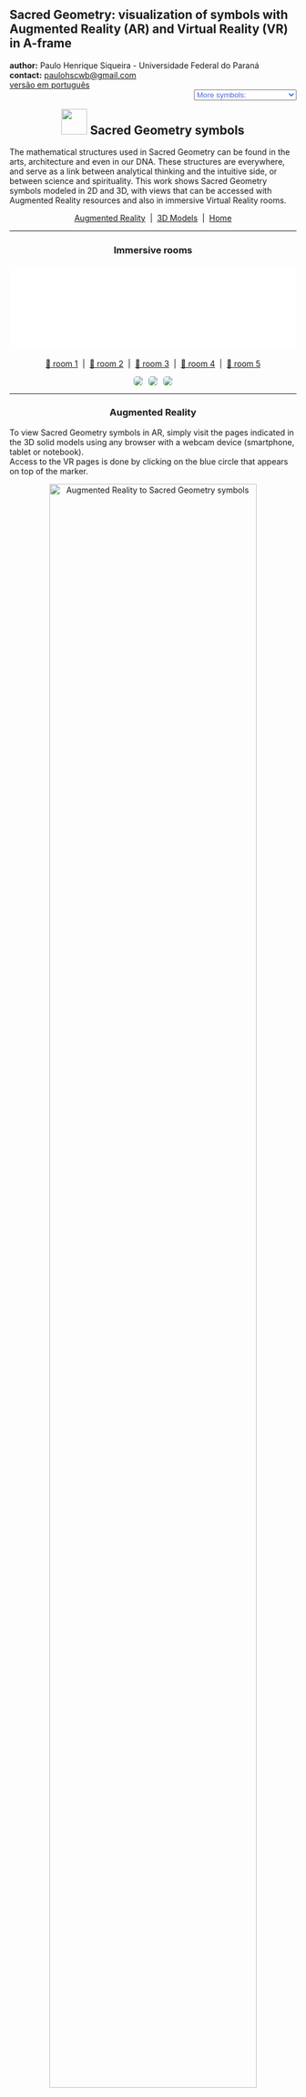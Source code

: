 <link rel="stylesheet" href="../scripts/style.css">
<meta charset="utf-8">
<link rel="icon" type="image/png" href="vr/salas/imagens/icone.png">
<h2>Sacred Geometry: visualization of symbols with Augmented Reality (AR) and Virtual Reality (VR) in A-frame</h2>
 <b>author:</b> Paulo Henrique Siqueira - Universidade Federal do Paraná
 <br><b>contact:</b> <a href="#">paulohscwb@gmail.com</a>
 <br><a href="https://paulohscwb.github.io/SacredGeometry/symbols/pt-br/">versão em português</a>
 <form style="margin: 0 auto; float:right; text-align:right; width:100%; margin-bottom:15px;">
	<select id="url" onchange="urlHandler(this.value)" style="color:royalblue;">
		<option disabled selected value>More symbols:</option>
		<option disabled value="../symbols/">Sacred Geometry symbols</option>
		<!--<option value="../flower/">Flower of life and the Platonic and Archimedean polyhedra</option>
		<option value="../fruit/">Fruit of life and the Platonic and Archimedean polyhedra</option>
		<option value="../grid/">Grid of life and the Platonic and Archimedean polyhedra</option>
		<option value="../metatron/">Metatron and the Platonic and Archimedean polyhedra</option>-->
	</select>
</form>
<script>
function urlHandler(value) {                               
    window.location.assign(`${value}`);
}
</script>

<p id="p1"></p>
  <h2 align="center"><img src="vr/salas/imagens/icone.png" style="margin-bottom:-10px" width="45"> Sacred Geometry symbols</h2>
The mathematical structures used in Sacred Geometry can be found in the arts, architecture and even in our DNA. These structures are everywhere, and serve as a link between analytical thinking and the intuitive side, or between science and spirituality.
This work shows Sacred Geometry symbols modeled in 2D and 3D, with views that can be accessed with Augmented Reality resources and also in immersive Virtual Reality rooms.

<p align="center"><a href="#ra">Augmented Reality</a><span>&nbsp;&nbsp;|&nbsp;&nbsp;</span><a href="#m3d">3D Models</a><span>&nbsp;&nbsp;|&nbsp;&nbsp;</span><a href="../">Home</a></p>
  <hr>
 <h3 align="center">Immersive rooms</h3>
  <div class="embed-container"><iframe width="100%" src="sala.htm" title="Sala Imersiva dos símbolos da Geometria Sagrada" frameborder="0" loading="lazy"></iframe></div>
  <p align="center"><a href="sala.htm" target="_blank">&#x1f517; room 1</a><span>&nbsp;&nbsp;|&nbsp;&nbsp;</span><a href="sala1.htm" target="_blank">&#x1f517; room 2</a><span>&nbsp;&nbsp;|&nbsp;&nbsp;</span><a href="sala1a.htm" target="_blank">&#x1f517; room 3</a><span>&nbsp;&nbsp;|&nbsp;&nbsp;</span><a href="sala2.htm" target="_blank">&#x1f517; room 4</a><span>&nbsp;&nbsp;|&nbsp;&nbsp;</span><a href="sala3.htm" target="_blank">&#x1f517; room 5</a></p>
  <p align="center"><img src="vr/salas/videos/gs1.gif" style="max-width: 31.5%; border-radius:5px; margin-right:2%" loading="lazy"/><img src="vr/salas/videos/gs2.gif" style="max-width: 31.5%; margin-right:2%; border-radius:5px" loading="lazy"/><img src="vr/salas/videos/gs3.gif" style="max-width: 31.5%; border-radius:5px" loading="lazy"/></p>
  <hr>
  <h3 id="ra" align="center">Augmented Reality</h3>
  To view Sacred Geometry symbols in AR, simply visit the pages indicated in the 3D solid models using any browser with a webcam device (smartphone, tablet or notebook). 
<br>Access to the VR pages is done by clicking on the blue circle that appears on top of the marker.
<p align="center"><img style="border-radius:7px;" alt="Augmented Reality to Sacred Geometry symbols" src="ar/example.png" width="85%"></p>
<p align="center"><img src="ar/symbols.gif" alt="Augmented Reality to Sacred Geometry symbols" style="max-width: 92%; border-radius:5px;" loading="lazy"/></p>
<hr>
<h3 id="m3d" align="center">3D models</h3>
<!-- <iframe width="560" height="315" style="max-width:100%" src="https://www.youtube.com/embed/videoseries?list=PLy0I_lGW8HxXlieaiv7p0PWdsNRWPbWRv" title="YouTube video player" frameborder="0" allow="accelerometer; autoplay; clipboard-write; encrypted-media; gyroscope; picture-in-picture; web-share" allowfullscreen></iframe> -->
<h4>1. Vesica Piscis</h4>
<a href="vr/VesicaPiscis.htm" target="_blank" title="3D model" class="fotoA"><img src="ar/0A.png" class="foto" alt="Vesica Piscis"></a><img src="ar/0.png" class="qr">
 <br><br><br>It is a geometric form created by the intersection of two identical circles, where the center of each circle lies on the perimeter of the other. The Vesica Piscis is used in Venn Diagrams and emblematic seals and has symbolic meanings such as the "Jesus fish", the intricate Triquetra that appears in Celtic art, the Reuleaux triangle and the Mandorla that symbolizes the opposites union and the intersection of terrestrial and celestial kingdoms.
 <br><br>
 <a href="ra.html" class="raAR" title="Augmented reality" target="_blank"></a>
<hr>
<h4>2. Vesica Piscis 3D</h4>
<a href="vr/VesicaPiscis3d.htm" target="_blank" title="3D model" class="fotoA"><img src="ar/1A.png" class="foto" alt="Vesica Piscis 3d"></a><img src="ar/1.png" class="qr">
 <br><br><br>In this 3D representation we have the model with 8 circles around the smallest circle. These circles represent plane sections of the spheres that symbolize the extension of the Vesica Piscis into 3 dimensions.
 <br><br>
 <a href="ra.html" class="raAR" title="Augmented reality" target="_blank"></a>
<hr>
<h4>3. Seed of Life</h4>
<a href="vr/SeedOfLife.htm" target="_blank" title="3D model" class="fotoA"><img src="ar/4A.png" class="foto" alt="Seed of Life"></a><img src="ar/4.png" class="qr">
 <br><br><br>Sacred Geometry is centered on the symbol made up of 7 intertwined circles, called the Seed of Life. It is a representation that signifies the 7 days in which the world was created, and that appears in many buildings and religious texts. Each overlapping circle means a cycle or cell interconnecting vital processes.
 <br><br>
  <a href="ra.html" class="raAR" title="Augmented reality" target="_blank"></a>
 <hr>
<h4>4. Seed of Life 3D</h4>
<a href="vr/SeedOfLife3d_v1.htm" target="_blank" title="3D model" class="fotoA"><img src="ar/5A.png" class="foto" alt="Seed of Life 3D"></a><img src="ar/5.png" class="qr">
 <br><br><br>This symbol has been used reverently and its design gives a sense of protection. Many use it as jewelry or decoration, believing that it brings positivity, warding off negative things. In this representation we have the 3D model represented with 3 rotations around one of the models.
 <br><br>
 <a href="ra.html" class="raAR" title="Augmented reality" target="_blank"></a>
<hr>
<h4>5. Seed of Life 3D v2</h4>
<a href="vr/SeedOfLife3d_v2.htm" target="_blank" title="3D model" class="fotoA"><img src="ar/6A.png" class="foto" alt="Seed of Life 3D"></a><img src="ar/6.png" class="qr">
 <br><br><br>This symbol also appears on some tapestries and ruins of ancient temples, signifying the design of the universe. In this representation we have the 3D model represented with circles forming 2 spherical caps.
 <br><br>
 <a href="ra.html" class="raAR" title="Augmented reality" target="_blank"></a>
 <hr>
<h4>6. Seed of Life 3D v3</h4>
<a href="vr/SeedOfLife3d_v3.htm" target="_blank" title="3D model" class="fotoA"><img src="ar/24A.png" class="foto" alt="Seed of Life 3D"></a><img src="ar/24.png" class="qr">
 <br><br><br>Each overlapping circle of this symbol signifies a cycle or cell interconnecting vital processes. In this representation we have the 3D model represented with 6 circles rotated around axes that pass through the central circle.
 <br><br>
 <a href="ra.html" class="raAR" title="Augmented reality" target="_blank"></a>
<hr>
<h4>7. Egg of Life</h4>
<a href="vr/EggOfLife.htm" target="_blank" title="3D model" class="fotoA"><img src="ar/2A.png" class="foto" alt="Egg of Life"></a><img src="ar/2.png" class="qr">
 <br><br><br>It is considered a central stage in the transformative sequence of evolution and is associated with the notions of rebirth and fertility. The Egg of Life is an evolution of the Seed of Life: adding 6 circles to the Fundamental Seed we have the symbol of the Egg of Life.
 <br><br>
  <a href="ra.html" class="raAR" title="Augmented reality" target="_blank"></a>
 <hr>
<h4>8. Egg of Life 3D</h4>
<a href="vr/EggOfLife3d.htm" target="_blank" title="3D model" class="fotoA"><img src="ar/3A.png" class="foto" alt="Egg of Life 3D"></a><img src="ar/3.png" class="qr">
 <br><br><br>Analyzing another dimension in its formation, the Egg of Life can be visualized through the eight tangent spheres of Metatron's Cube. This connection shows the versatility and intertwined relationships of Sacred Geometric symbols.
 <br><br>
 <a href="ra.html" class="raAR" title="Augmented reality" target="_blank"></a>
 <hr>
<h4>9. Flower of Life</h4>
<a href="vr/FlowerOfLife.htm" target="_blank" title="3D model" class="fotoA"><img src="ar/7A.png" class="foto" alt="Flower of Life"></a><img src="ar/7.png" class="qr">
 <br><br><br>The Flower of Life symbol is constructed of 19 interlocking circles, surrounded by a larger circle. It is a well-known representation that appears in the pyramids of Egypt and in buildings in Greece, China, England, Tibet and Israel. The Flower of Life is believed to represent the cosmic blueprint, which encodes the design of each atomic structure.
 <br><br>
  <a href="ra.html" class="raAR" title="Augmented reality" target="_blank"></a>
 <hr>
<h4>10. Flower of Life 3D</h4>
<a href="vr/FlowerOfLife3d.htm" target="_blank" title="3D model" class="fotoA"><img src="ar/8A.png" class="foto" alt="Flower of Life 3D"></a><img src="ar/8.png" class="qr">
 <br><br><br>Within the design of the Flower of Life symbol are other Sacred Geometry patterns: the Egg of Life, the Seed of Life, and the Tree of Life. In this representation we have the 3D model represented with 3 rotations around one of the models.
 <br><br>
 <a href="ra.html" class="raAR" title="Augmented reality" target="_blank"></a>
 <p class="topop"><a href="#p1" class="topo">back to top</a></p>
<hr>
<h4>11. Flower of Life v2</h4>
<a href="vr/FlowerOfLife_v2.htm" target="_blank" title="3D model" class="fotoA"><img src="ar/9A.png" class="foto" alt="Flower of Life"></a><img src="ar/9.png" class="qr">
 <br><br><br>The Flower of Life symbol can be extended and constructed with 37 interlocking circles, surrounded by a larger circle. Several circles of this symbol extend beyond the border, and another Sacred Geometry symbol emerges from this extended version: the Fruit of Life.
 <br><br>
  <a href="ra.html" class="raAR" title="Augmented reality" target="_blank"></a>
 <hr>
<h4>12. Flower of Life 3D v2</h4>
<a href="vr/FlowerOfLife3d_v2.htm" target="_blank" title="3D model" class="fotoA"><img src="ar/10A.png" class="foto" alt="Flower of Life 3D"></a><img src="ar/10.png" class="qr">
 <br><br><br>Within the design of the Flower of Life symbol are other Sacred Geometry patterns: the Egg of Life, the Seed of Life, and the Tree of Life. In this representation we have the 3D model represented with 3 rotations around one of the models.
 <br><br>
 <a href="ra.html" class="raAR" title="Augmented reality" target="_blank"></a>
 <hr>
<h4>13. Tree of Life</h4>
<a href="vr/TreeOfLife.htm" target="_blank" title="3D model" class="fotoA"><img src="ar/11A.png" class="foto" alt="Tree of Life"></a><img src="ar/11.png" class="qr">
 <br><br><br>The Tree of Life symbol represents a connection with everything, including the things we cannot see, reminding us that we are not alone in the universe. The 10 spheres of this symbol are called "Sephiroth", they mean emanation and are connected by different paths. The bottom Sephira represents the material world and the top Sephira represents cosmic consciousness. The other Sephiras represent the qualities of the soul and are divided into three pillars: severity, gentleness and mercy.
 <br><br>
 <a href="ra.html" class="raAR" title="Augmented reality" target="_blank"></a>
 <hr>
<h4>14. Fruit of Life</h4>
<a href="vr/FruitOfLife.htm" target="_blank" title="3D model" class="fotoA"><img src="ar/12A.png" class="foto" alt="Fruit of Life"></a><img src="ar/12.png" class="qr">
 <br><br><br>The symbol of the Fruit of Life is formed by 13 interconnected spheres and can be considered one of the most powerful in Sacred Geometry. It appears hidden within the Flower of Life symbol and can be used to create the 78 lines of the Metatron's Cube symbol.
 <br><br>
  <a href="ra.html" class="raAR" title="Augmented reality" target="_blank"></a>
 <hr>
<h4>15. Fruit of Life 3D</h4>
<a href="vr/FruitOfLife3d.htm" target="_blank" title="3D model" class="fotoA"><img src="ar/13A.png" class="foto" alt="Fruit of Life 3D"></a><img src="ar/13.png" class="qr">
 <br><br><br>The 13 spheres of the Fruit of Life symbol symbolize feminine aspects of creation, which provide the basis for the 78 masculine rays of creation. It is considered a harmonious interaction that gives rise to existence. In this representation we have the symbol of the Fruit of Life in 3D.
 <br><br>
 <a href="ra.html" class="raAR" title="Augmented reality" target="_blank"></a>
 <hr>
<h4>16. Metatron's Cube</h4>
<a href="vr/MetatronCube.htm" target="_blank" title="3D model" class="fotoA"><img src="ar/14A.png" class="foto" alt="Metatron's Cube"></a><img src="ar/14.png" class="qr">
 <br><br><br>Metatron is a seraphim archangel of medieval Islamic, Jewish and Christian tradition. Artistic depictions almost always depict Archangel Metatron holding or near a mysterious cube. The construction of Metatron's Cube involves 13 circles housed within a larger circle. The lines that join the centers of these circles define the Metaton Cube.
 <br><br>
  <a href="ra1.html" class="raAR" title="Augmented reality" target="_blank"></a>
 <hr>
<h4>17. Metatron's Cube 3D</h4>
<a href="vr/MetatronCube3d.htm" target="_blank" title="3D model" class="fotoA"><img src="ar/15A.png" class="foto" alt="Metatron's Cube 3D"></a><img src="ar/15.png" class="qr">
 <br><br><br>Within the geometric shape defined by the Metatron Cube we can find the five Platonic solids, positioning the Metatron Cube as a fundamental bridge that transforms two-dimensional realities into three-dimensional realms. In this representation we have the Metaton cube in 3D.
 <br><br>
 <a href="ra1.html" class="raAR" title="Augmented reality" target="_blank"></a>
 <hr>
<h4>18. Grid of life</h4>
<a href="vr/GridOfLife.htm" target="_blank" title="3D model" class="fotoA"><img src="ar/16A.png" class="foto" alt="Grid of life"></a><img src="ar/16.png" class="qr">
 <br><br><br>The symbol of the Grid of Life, also called tetrahedron 64, contrasts the Star Tetrahedron with the Flower of Life. We have 64 tetrahedra that form the Grid of Life symbol, which can be overlayed on the Flower of Life symbol, with the circles symbolizing the vastness of space and the interconnected lines indicating where space converges over time.
 <br><br>
  <a href="ra1.html" class="raAR" title="Augmented reality" target="_blank"></a>
 <hr>
<h4>19. Grid of life 3D</h4>
<a href="vr/GridOfLife3d.htm" target="_blank" title="3D model" class="fotoA"><img src="ar/17A.png" class="foto" alt="Grid of life 3D"></a><img src="ar/17.png" class="qr">
 <br><br><br>Much of the fascination of the Grid of Life symbol comes from the number 64, which appears recurrently in nature, constructions and mysticism. Some examples that we can cite are: in computing, where the number of 64 bits of memory is essential; in the classic games of chess or checkers, which have 64 squares on their boards; or in sacred texts of Hinduism, which references 64 tantras. In this example, we have the Grid of life modeled in 3D.
 <br><br>
 <a href="ra1.html" class="raAR" title="Augmented reality" target="_blank"></a>
  <hr>
<h4>20. Torus</h4>
<a href="vr/Torus.htm" target="_blank" title="3D model" class="fotoA"><img src="ar/18A.png" class="foto" alt="Torus"></a><img src="ar/18.png" class="qr">
 <br><br><br>The structure of a torus, similar to a vortex, is considered to be the initial form emanating from the Genesis pattern. The representation of the torus in Sacred Geometry reflects the spiral flow of energy. This flow is not unidirectional, oscillating on the torus surface and spiraling within its core.
 <br><br>
 <a href="ra1.html" class="raAR" title="Augmented reality" target="_blank"></a>
<p class="topop"><a href="#p1" class="topo">back to top</a></p>
<hr>
<h4>21. Ring torus</h4>
<a href="vr/Torus1.htm" target="_blank" title="3D model" class="fotoA"><img src="ar/25A.png" class="foto" alt="Ring torus"></a><img src="ar/25.png" class="qr">
 <br><br><br>The ring torus represents the classic donut shape, which embodies continuity and wholeness. This symbol represents the cycles of life, which maintain their form and vitality regardless of where they begin or end.
 <br><br>
 <a href="ra1.html" class="raAR" title="Augmented reality" target="_blank"></a>
<hr>
<h4>22. Spindle torus</h4>
<a href="vr/Torus2.htm" target="_blank" title="3D model" class="fotoA"><img src="ar/26A.png" class="foto" alt="Spindle torus"></a><img src="ar/26.png" class="qr">
 <br><br><br>The spindle torus represents an invisible force acting at opposite ends. It is a powerful symbol of balance, tension and duality, which represents what exists in the universe and within ourselves.
 <br><br>
 <a href="ra1.html" class="raAR" title="Augmented reality" target="_blank"></a>
<p class="topop"><a href="#p1" class="topo">back to top</a></p>
 <hr>
<h4>23. Merkaba star</h4>
<a href="vr/Merkaba.htm" target="_blank" title="3D model" class="fotoA"><img src="ar/19A.png" class="foto" alt="Merkaba star"></a><img src="ar/19.png" class="qr">
 <br><br><br>The Merkaba star symbol has the meaning translated as "light, spirit and body". It is the fusion of 2 identical tetrahedra that are interconnected through rotations in opposite directions. The intersection of these tetrahedra creates an energy field that radiates immense power. In this example, we have the Merkaba star modeled in 3D.
 <br><br>
 <a href="ra1.html" class="raAR" title="Augmented reality" target="_blank"></a>
<hr>
<h4>24. Vector Equilibrium</h4>
<a href="vr/VectorEquilibrium.htm" target="_blank" title="3D model" class="fotoA"><img src="ar/23A.png" class="foto" alt="Vector Equilibrium"></a><img src="ar/23.png" class="qr">
 <br><br><br>Vector Equilibrium is considered the initial reference of energetic mathematics and the zero pulsation of vector balance. This is the underlying structure of the Torus, considered the geometric shape capable of transforming energy into matter.
 <br><br>
 <a href="ra1.html" class="raAR" title="Augmented reality" target="_blank"></a>
 <hr>
<h4>25. Vector Equilibrium 3D</h4>
<a href="vr/VectorEquilibrium1.htm" target="_blank" title="3D model" class="fotoA"><img src="ar/20A.png" class="foto" alt="Vector Equilibrium 3D"></a><img src="ar/20.png" class="qr">
 <br><br><br>Vector Equilibrium energy lines have equal length and strength and can be considered the only geometric shape that has all equal and balanced forces. In this representation we have the Vector Equilibrium modeled in 3D, which represents a set formed by the edges and main diagonals of the Archimedean Cuboctahedron.
 <br><br>
 <a href="ra1.html" class="raAR" title="Augmented reality" target="_blank"></a>
 <hr>
<h4>26. Vector Equilibrium 3D v2</h4>
<a href="vr/VectorEquilibrium2.htm" target="_blank" title="3D model" class="fotoA"><img src="ar/21A.png" class="foto" alt="Vector Equilibrium 3D"></a><img src="ar/21.png" class="qr">
 <br><br><br>According to Buckminster Fuller, Vector Equilibrium is the closest form we will ever know to God and eternity. In this representation we have the Vector Equilibrium modeled in 3D, which represents a set formed by the main diagonals and the circles circumscribed by the hexagonal sections of the Archimedes Cuboctahedron.
 <br><br>
 <a href="ra1.html" class="raAR" title="Augmented reality" target="_blank"></a>
 <hr>
<h4>27. Vector Equilibrium 3D v3</h4>
<a href="vr/VectorEquilibrium3.htm" target="_blank" title="3D model" class="fotoA"><img src="ar/22A.png" class="foto" alt="Vector Equilibrium 3D"></a><img src="ar/22.png" class="qr">
 <br><br><br>Vector Equilibrium is considered as the underlying structure of the Torus, also known as the geometric shape capable of transforming energy into matter. In this representation we have the 3D model represented with 3 rotations around one of the models.
 <br><br>
 <a href="ra1.html" class="raAR" title="Augmented reality" target="_blank"></a>
<p class="topop"><a href="#p1" class="topo">back to top</a></p>
<hr>

<br><a rel="license" href="http://creativecommons.org/licenses/by-nc-nd/4.0/"><img alt="Licença Creative Commons" style="border-width:0" src="https://i.creativecommons.org/l/by-nc-nd/4.0/88x31.png" loading="lazy"/></a><br /><span xmlns:dct="http://purl.org/dc/terms/" property="dct:title">Sacred Geometry - Visualization of symbols with Augmented Reality and Virtual Reality</span> by <a xmlns:cc="http://creativecommons.org/ns#" href="https://paulohscwb.github.io/SacredGeometry/symbols/" property="cc:attributionName" rel="cc:attributionURL">Paulo Henrique Siqueira</a> is licensed with a license <a rel="license" href="http://creativecommons.org/licenses/by-nc-nd/4.0/">Creative Commons Attribution-NonCommercial-NoDerivatives 4.0 International</a>.

<h4>How to cite this work:</h4> 
<p>Siqueira, P.H., "Sacred Geometry: Visualization of symbols with Augmented Reality and Virtual Reality". Available in: <https://paulohscwb.github.io/SacredGeometry/symbols/>, May 2024.</p>
<!--<a target="_blank" href="https://doi.org/10.5281/zenodo.8272770"><img src="https://zenodo.org/badge/DOI/10.5281/zenodo.8272770.svg" alt="DOI"></a>-->
<br><br><b>References:</b>
<br>Pardesco. "Sacred Geometry Art, Symbols & Meanings". <a href="https://pardesco.com/blogs/news/sacred-geometry-art-symbols-meanings" target="_blank">https://pardesco.com/blogs/news/sacred-geometry-art-symbols-meanings</a>
<br>Weisstein, Eric W. "Archimedean Solid" From MathWorld-A Wolfram Web Resource. <a href="http://mathworld.wolfram.com/ArchimedeanSolid.html" target="_blank">http://mathworld.wolfram.com/ArchimedeanSolid.html</a>
<br>Weisstein, Eric W. "Platonic Solid" From MathWorld-A Wolfram Web Resource. <a href="http://mathworld.wolfram.com/PlatonicSolid.html" target="_blank">http://mathworld.wolfram.com/PlatonicSolid.html</a>
<br>Weisstein, Eric W. "Archimedean Dual" From MathWorld-A Wolfram Web Resource. <a href="https://mathworld.wolfram.com/ArchimedeanDual.html" target="_blank">https://mathworld.wolfram.com/ArchimedeanDual.html</a>
<br>Weisstein, Eric W. "Uniform Polyhedron." From MathWorld--A Wolfram Web Resource. <a href="https://mathworld.wolfram.com/UniformPolyhedron.html" target="_blank">https://mathworld.wolfram.com/UniformPolyhedron.html</a>
<br>Wikipedia <a href="https://en.wikipedia.org/wiki/Archimedean_solid" target="_blank">https://en.wikipedia.org/wiki/Archimedean_solid</a>
<br>Wikipedia <a href="https://en.wikipedia.org/wiki/en.wikipedia.org/wiki/Platonic_solid" target="_blank">https://en.wikipedia.org/wiki/Platonic_solid</a>
<br>McCooey, David I. "Visual Polyhedra". <a href="http://dmccooey.com/polyhedra/" target="_blank">http://dmccooey.com/polyhedra/</a>
